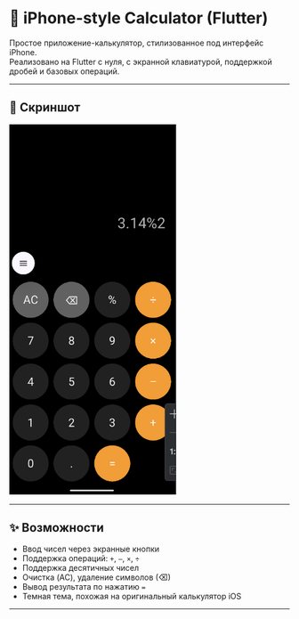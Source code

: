 # 📱 iPhone-style Calculator (Flutter)

Простое приложение-калькулятор, стилизованное под интерфейс iPhone.   
Реализовано на Flutter с нуля, с экранной клавиатурой, поддержкой дробей и базовых операций.

---

## 📸 Скриншот

<img src="assets/preview.png" alt="Превью калькулятора" width="300"/>

---

## ✨ Возможности

- Ввод чисел через экранные кнопки
- Поддержка операций: `+`, `–`, `×`, `÷`
- Поддержка десятичных чисел
- Очистка (AC), удаление символов (⌫)
- Вывод результата по нажатию `=`
- Темная тема, похожая на оригинальный калькулятор iOS

---

